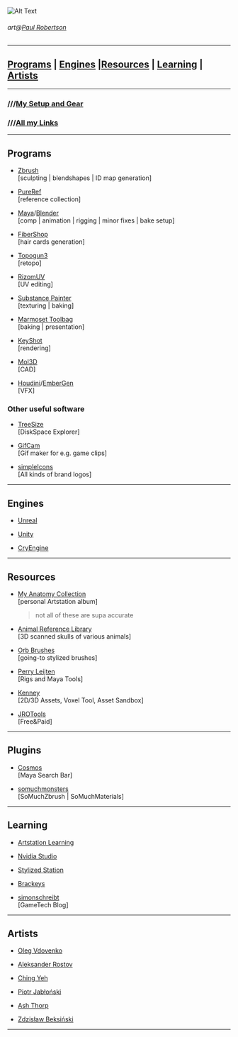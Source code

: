 ![Alt Text](https://64.media.tumblr.com/23403960542c9bc405cd5d8afe70dbab/tumblr_of7u47PuSp1qhccbco1_640.gifv)
######  art@[Paul Robertson](https://www.instagram.com/probzzzz/)

***
##    [Programs](#programs) | [Engines](#engines) |[Resources](#resources) | [Learning](#learning) | [Artists](#artists)

***

### ///[My Setup and Gear](https://kit.co/iRayn)

### ///[All my Links](https://link.heropost.io/iRayn)

***
<a name="programs"></a>
## Programs

- [Zbrush](https://pixologic.com/features/) 
<br>    [sculpting | blendshapes | ID map generation]

- [PureRef](https://www.pureref.com/)
<br>    [reference collection] 

- [Maya](https://www.autodesk.com/products/maya/overview?term=1-YEAR)/[Blender](https://www.blender.org/)
<br>    [comp | animation | rigging | minor fixes | bake setup]

- [FiberShop](https://cgpal.com/fibershop/)
<br>    [hair cards generation]

- [Topogun3](http://www.topogun.com/) 
<br>    [retopo]

- [RizomUV](https://www.rizom-lab.com/rizomuv-vs/) 
<br>    [UV editing]

- [Substance Painter](https://www.substance3d.com/products/substance-painter/)
<br>    [texturing | baking]

- [Marmoset Toolbag](https://marmoset.co/toolbag/) 
<br>    [baking | presentation]

- [KeyShot](https://www.keyshot.com/)
<br>    [rendering]

- [MoI3D](http://moi3d.com/)
<br>    [CAD]

- [Houdini](https://www.sidefx.com/)/[EmberGen](https://jangafx.com/)
<br>    [VFX]

### Other useful software

- [TreeSize](https://www.jam-software.com/treesize_free)
<br>    [DiskSpace Explorer]

- [GifCam](http://blog.bahraniapps.com/gifcam/)
<br>    [Gif maker for e.g. game clips]

- [simpleIcons](https://simpleicons.org/)
<br>    [All kinds of brand logos]


***
<a name="engines"></a>
## Engines

- [Unreal](https://www.unrealengine.com/en-US/)

- [Unity](https://unity.com/)

- [CryEngine](https://www.cryengine.com/)

***
<a name="resources"></a>
## Resources

- [My Anatomy Collection](https://www.artstation.com/zexy_wizard/collections/273131)
<br>    [personal Artstation album]
    > not all of these are supa accurate

- [Animal Reference Library](https://x6ud.github.io/#/)
<br>    [3D scanned skulls of various animals]

- [Orb Brushes](https://gumroad.com/orb#nOkHw)
<br>    [going-to stylized brushes]

- [Perry Leijten](https://gumroad.com/peerke?sort=newest)
<br>    [Rigs and Maya Tools]

- [Kenney](https://www.kenney.nl/)
<br>    [2D/3D Assets, Voxel Tool, Asset Sandbox]

- [JROTools](https://jrotools.com/projects)
<br>    [Free&Paid]

***
<a name="plugins"></a>
## Plugins

- [Cosmos](http://cosmos.toolsfrom.space/)
<br>    [Maya Search Bar]

- [somuchmonsters](http://www.somuchmonsters.com/)
<br>    [SoMuchZbrush | SoMuchMaterials]

***
<a name="learning"></a>
## Learning

- [Artstation Learning](https://www.artstation.com/learning)

- [Nvidia Studio](https://www.youtube.com/channel/UCDeQdW6Lt6nhq3mLM4oLGWw)

- [Stylized Station](https://www.youtube.com/c/StylizedStation/featured)

- [Brackeys](https://www.youtube.com/c/Brackeys/featured)

- [simonschreibt](https://simonschreibt.de/)
<br>    [GameTech Blog]

***

<a name="artists"></a>
## Artists

- [Oleg Vdovenko](https://www.artstation.com/chuvabak)

- [Aleksander Rostov](https://www.artstation.com/rostovjanka)

- [Ching Yeh](https://www.artstation.com/chingyeh)

- [Piotr Jabłoński](https://www.artstation.com/nicponim)

- [Ash Thorp](https://www.artstation.com/ashthorp)

- [Zdzisław Beksiński](https://www.shopbeksinski.com/)

***

